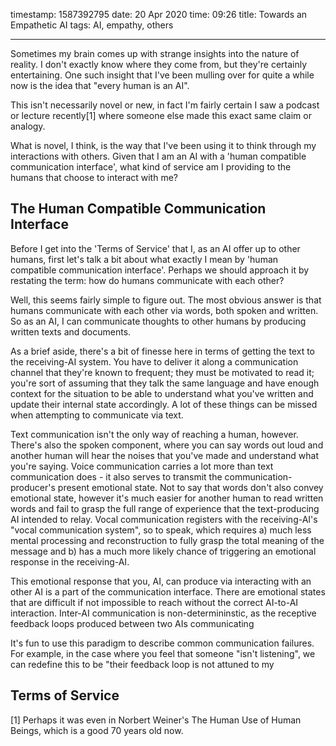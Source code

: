 timestamp: 1587392795
date: 20 Apr 2020
time: 09:26
title: Towards an Empathetic AI
tags: AI, empathy, others

---

Sometimes my brain comes up with strange insights into the nature of reality. I don't exactly know where they come from, but they're certainly entertaining. One such insight that I've been mulling over for quite a while now is the idea that "every human is an AI".

This isn't necessarily novel or new, in fact I'm fairly certain I saw a podcast or lecture recently[1] where someone else made this exact same claim or analogy. 

What is novel, I think, is the way that I've been using it to think through my interactions with others. Given that I am an AI with a 'human compatible communication interface', what kind of service am I providing to the humans that choose to interact with me?

## The Human Compatible Communication Interface
Before I get into the 'Terms of Service' that I, as an AI offer up to other humans, first let's talk a bit about what exactly I mean by 'human compatible communication interface'. Perhaps we should approach it by restating the term: how do humans communicate with each other?

Well, this seems fairly simple to figure out. The most obvious answer is that humans communicate with each other via words, both spoken and written. So as an AI, I can communicate thoughts to other humans by producing written texts and documents. 

As a brief aside, there's a bit of finesse here in terms of getting the text to the receiving-AI system. You have to deliver it along a communication channel that they're known to frequent; they must be motivated to read it; you're sort of assuming that they talk the same language and have enough context for the situation to be able to understand what you've written and update their internal state accordingly. A lot of these things can be missed when attempting to communicate via text.

Text communication isn't the only way of reaching a human, however. There's also the spoken component, where you can say words out loud and another human will hear the noises that you've made and understand what you're saying. Voice communication carries a lot more than text communication does - it also serves to transmit the communication-producer's present emotional state. Not to say that words don't also convey emotional state, however it's much easier for another human to read written words and fail to grasp the full range of experience that the text-producing AI intended to relay. Vocal communication registers with the receiving-AI's "vocal communication system", so to speak, which requires a) much less mental processing and reconstruction to fully grasp the total meaning of the message and b) has a much more likely chance of triggering an emotional response in the receiving-AI.

This emotional response that you, AI, can produce via interacting with an other AI is a part of the communication interface. There are emotional states that are difficult if not impossible to reach without the correct AI-to-AI interaction. Inter-AI communication is non-determininstic, as the receptive feedback loops produced between two AIs communicating 


It's fun to use this paradigm to describe common communication failures. For example, in the case where you feel that someone "isn't listening", we can redefine this to be "their feedback loop is not attuned to my 

## Terms of Service

[1] Perhaps it was even in Norbert Weiner's The Human Use of Human Beings, which is a good 70 years old now.
